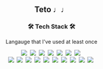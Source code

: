 <h2 align="center">Teto ♩♩</h2>

<h3 align="center">🛠 Tech Stack 🛠</h3>

<p align="center"> Langauge that I've used at least once </p>

<div align="center">
  <img src="https://img.shields.io/badge/Javascript-ffb13b?style=flat-square&logo=javascript&logoColor=white"/></a>&nbsp
  <img src="https://img.shields.io/badge/Typescript-3178C6?style=flat-square&logo=Typescript&logoColor=white"/></a>&nbsp
  <img src="https://img.shields.io/badge/-Angular-0F0F11.svg?style=flat-square&logo=angular&logoColor=white"/></a>&nbsp
  <img src="https://img.shields.io/badge/-Vue-4FC08D.svg?style=flat-square&logo=vuedotjs&logoColor=white"/></a>&nbsp
  <img src="https://img.shields.io/badge/-Nuxt-00DC82.svg?style=flat-square&logo=nuxtdotjs&logoColor=white"/></a>&nbsp
  <img src="https://img.shields.io/badge/-React-61DAFB.svg?logo=React&style=flat&logoColor=white"></a>&nbsp
  <img src="https://img.shields.io/badge/-Next-000000.svg?logo=nextdotjs&style=flat&logoColor=white"></a>&nbsp
</div>

<div align="center"> 
  <img src="https://img.shields.io/badge/Java-007396?style=flat-square&logo=Java&logoColor=white"/></a>&nbsp 
  <img src="https://img.shields.io/badge/-kotlin-7F52FF.svg?logo=kotlin&style=flat&logoColor=white"></a>&nbsp
  <img src="https://img.shields.io/badge/-PHP-777BB4.svg?logo=PHP&style=flat&logoColor=white"></a>&nbsp
  <img src="https://img.shields.io/badge/-Laravel-FF2D20.svg?logo=Laravel&style=flat&logoColor=white"></a>&nbsp
  <img src="https://img.shields.io/badge/-C++-00599C.svg?logo=cplusplus&style=flat&logoColor=white"></a>&nbsp
  <img src="https://img.shields.io/badge/-.NET-512BD4.svg?logo=dotnet&style=flat&logoColor=white"></a>&nbsp
  <img src="https://img.shields.io/badge/-Go-3178C6.svg?logo=go&style=flat&logoColor=white"></a>&nbsp
  <img src="https://img.shields.io/badge/-Lit-3178C6.svg?logo=lit&style=flat&logoColor=white"></a>&nbsp
  <img src="https://img.shields.io/badge/-Rust-000000.svg?logo=Rust&style=flat&logoColor=white"></a>&nbsp
  <img src="https://img.shields.io/badge/-elixir-4B275F.svg?logo=elixir&style=flat&logoColor=white"></a>&nbsp
</div>



<!--
**Pianoopera/Pianoopera** is a ✨ _special_ ✨ repository because its `README.md` (this file) appears on your GitHub profile.

Here are some ideas to get you started:

- 🔭 I’m currently working on ...
- 🌱 I’m currently learning ...
- 👯 I’m looking to collaborate on ...
- 🤔 I’m looking for help with ...
- 💬 Ask me about ...
- 📫 How to reach me: ...
- 😄 Pronouns: ...
- ⚡ Fun fact: ...
-->
